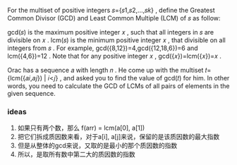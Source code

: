 For the multiset of positive integers 𝑠={𝑠1,𝑠2,…,𝑠𝑘}
, define the Greatest Common Divisor (GCD) and Least Common Multiple (LCM) of 𝑠
 as follow:

gcd(𝑠)
 is the maximum positive integer 𝑥
, such that all integers in 𝑠
 are divisible on 𝑥
.
lcm(𝑠)
 is the minimum positive integer 𝑥
, that divisible on all integers from 𝑠
.
For example, gcd({8,12})=4,gcd({12,18,6})=6
 and lcm({4,6})=12
. Note that for any positive integer 𝑥
, gcd({𝑥})=lcm({𝑥})=𝑥
.

Orac has a sequence 𝑎
 with length 𝑛
. He come up with the multiset 𝑡={lcm({𝑎𝑖,𝑎𝑗}) | 𝑖<𝑗}
, and asked you to find the value of gcd(𝑡)
 for him. In other words, you need to calculate the GCD of LCMs of all pairs of elements in the given sequence.


 ### ideas
 1. 如果只有两个数，那么 f(arr) = lcm(a[0], a[1])
 2. 把它们拆成质因数来看，对于a[i], a[j]来说，保留的是该质因数的最大指数
 3. 但是从整体的gcd来说，又取的是最小的那个质因数的指数
 4. 所以，是取所有数中第二大的质因数的指数